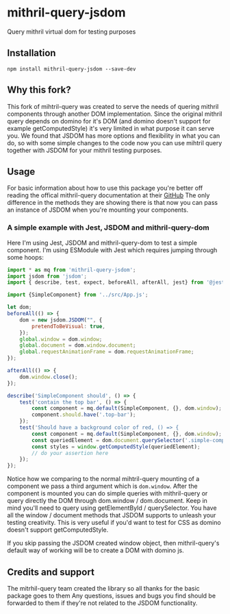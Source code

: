 # mithril-query-jsdom


Query mithril virtual dom for testing purposes

## Installation

    npm install mithril-query-jsdom --save-dev

## Why this fork?

This fork of mihtril-query was created to serve the needs of quering mithril components through another DOM implementation. Since the original mithril query depends on domino for it's DOM (and domino doesn't support for example getComputedStyle) it's very limited in what purpose it can serve you. We found that JSDOM has more options and flexibility in what you can do, so with some simple changes to the code now you can use mihtril query together with JSDOM for your mithril testing purposes.

## Usage

For basic information about how to use this package you're better off reading the offical mithril-query documentation at their [GitHub](https://github.com/MithrilJS/mithril-query)
The only difference in the methods they are showing there is that now you can pass an instance of JSDOM when you're mounting your components.

### A simple example with Jest, JSDOM and mithril-query-dom
Here I'm using Jest, JSDOM and mithril-query-dom to test a simple component. I'm using ESModule with Jest which requires jumping through some hoops:

```js
import * as mq from 'mithril-query-jsdom';
import jsdom from 'jsdom';
import { describe, test, expect, beforeAll, afterAll, jest} from '@jest/globals';

import {SimpleComponent} from '../src/App.js';

let dom;
beforeAll(() => {
    dom = new jsdom.JSDOM("", {
        pretendToBeVisual: true,
    });
    global.window = dom.window;
    global.document = dom.window.document;
    global.requestAnimationFrame = dom.requestAnimationFrame;
});

afterAll(() => {
    dom.window.close();
});

describe('SimpleComponent should', () => {
    test('contain the top bar', () => {
        const component = mq.default(SimpleComponent, {}, dom.window); // Here we pass dom.window as an argument to the function
        component.should.have('.top-bar');
    });
    test('Should have a background color of red, () => {
        const component = mq.default(SimpleComponent, {}, dom.window);
        const queriedElement = dom.document.querySelector('.simple-component');
        const styles = window.getComputedStyle(queriedElement);
        // do your assertion here
    });
});
```

Notice how we comparing to the normal mihtril-query mounting of a component we pass a third argument which is ```dom.window```. After the component is mounted you can do simple queries with mithril-query or query directly the DOM through dom.window / dom.document. Keep in mind you'll need to query using getElementById / querySelector. You have all the window / document methods that JSDOM supports to unleash your testing creativity. This is very useful if you'd want to test for CSS as domino doesn't support getComputedStyle.

If you skip passing the JSDOM created window object, then mithril-query's default way of working will be to create a DOM with domino js.

## Credits and support

The mitrhil-query team created the library so all thanks for the basic package goes to them
Any questions, issues and bugs you find should be forwarded to them if they're not related to the JSDOM functionality.


